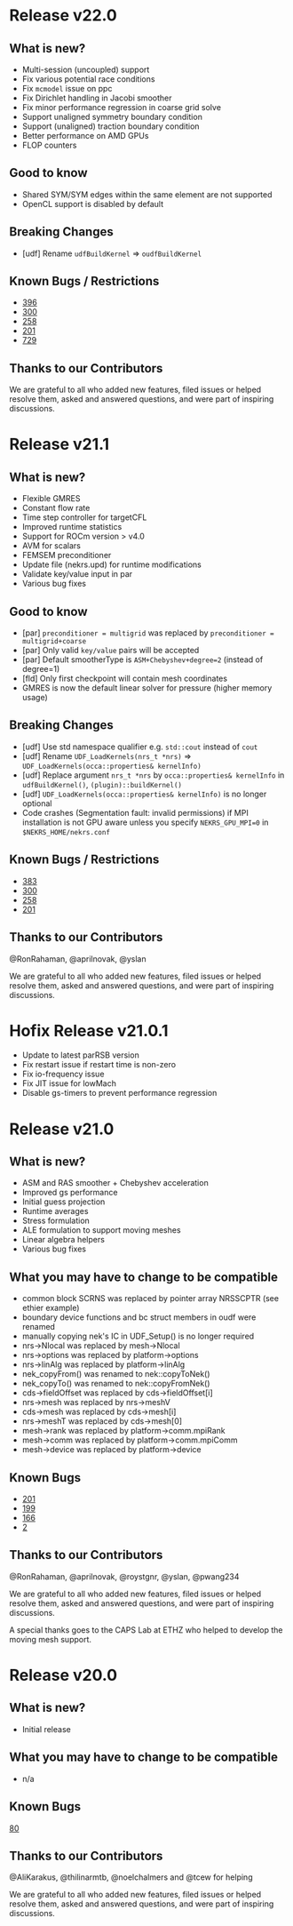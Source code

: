 # Release v22.0

## What is new? 

* Multi-session (uncoupled) support
* Fix various potential race conditions 
* Fix `mcmodel` issue on ppc 
* Fix Dirichlet handling in Jacobi smoother
* Fix minor performance regression in coarse grid solve
* Support unaligned symmetry boundary condition
* Support (unaligned) traction boundary condition
* Better performance on AMD GPUs
* FLOP counters

## Good to know

* Shared SYM/SYM edges within the same element are not supported
* OpenCL support is disabled by default 

## Breaking Changes

* [udf] Rename `udfBuildKernel` => `oudfBuildKernel`

## Known Bugs / Restrictions

* [396](https://github.com/Nek5000/nekRS/issues/396)
* [300](https://github.com/Nek5000/nekRS/issues/300)
* [258](https://github.com/Nek5000/nekRS/issues/258)
* [201](https://github.com/Nek5000/nekRS/issues/201)
* [729](https://github.com/Nek5000/Nek5000/issues/729)


## Thanks to our Contributors

We are grateful to all who added new features, filed issues or helped resolve them, 
asked and answered questions, and were part of inspiring discussions.

# Release v21.1

## What is new? 

* Flexible GMRES
* Constant flow rate
* Time step controller for targetCFL
* Improved runtime statistics
* Support for ROCm version > v4.0
* AVM for scalars
* FEMSEM preconditioner
* Update file (nekrs.upd) for runtime modifications
* Validate key/value input in par
* Various bug fixes 

## Good to know 
* [par] `preconditioner = multigrid` was replaced by `preconditioner = multigrid+coarse`
* [par] Only valid `key/value` pairs will be accepted 
* [par] Default smootherType is `ASM+Chebyshev+degree=2` (instead of degree=1)
* [fld] Only first checkpoint will contain mesh coordinates 
* GMRES is now the default linear solver for pressure (higher memory usage)

## Breaking Changes 

* [udf] Use std namespace qualifier e.g. `std::cout` instead of `cout`
* [udf] Rename `UDF_LoadKernels(nrs_t *nrs)` => `UDF_LoadKernels(occa::properties& kernelInfo)`
* [udf] Replace argument `nrs_t *nrs` by `occa::properties& kernelInfo` in `udfBuildKernel()`, `(plugin)::buildKernel()`
* [udf] `UDF_LoadKernels(occa::properties& kernelInfo)` is no longer optional
* Code crashes (Segmentation fault: invalid permissions) if MPI installation is not GPU aware unless you specify `NEKRS_GPU_MPI=0` in `$NEKRS_HOME/nekrs.conf`

## Known Bugs / Restrictions

* [383](https://github.com/Nek5000/nekRS/issues/383)
* [300](https://github.com/Nek5000/nekRS/issues/300)
* [258](https://github.com/Nek5000/nekRS/issues/258)
* [201](https://github.com/Nek5000/nekRS/issues/201)

## Thanks to our Contributors

@RonRahaman, @aprilnovak, @yslan

We are grateful to all who added new features, filed issues or helped resolve them, 
asked and answered questions, and were part of inspiring discussions.

# Hofix Release v21.0.1

* Update to latest parRSB version
* Fix restart issue if restart time is non-zero
* Fix io-frequency issue
* Fix JIT issue for lowMach
* Disable gs-timers to prevent performance regression

# Release v21.0

## What is new? 

* ASM and RAS smoother + Chebyshev acceleration
* Improved gs performance
* Initial guess projection
* Runtime averages
* Stress formulation
* ALE formulation to support moving meshes
* Linear algebra helpers 
* Various bug fixes 

## What you may have to change to be compatible 

* common block SCRNS was replaced by pointer array NRSSCPTR (see ethier example) 
* boundary device functions and bc struct members in oudf were renamed
* manually copying nek's IC in UDF_Setup() is no longer required 
* nrs->Nlocal was replaced by mesh->Nlocal
* nrs->options was replaced by platform->options
* nrs->linAlg was replaced by platform->linAlg
* nek_copyFrom() was renamed to nek::copyToNek()
* nek_copyTo() was renamed to nek::copyFromNek()
* cds->fieldOffset was replaced by cds->fieldOffset[i] 
* nrs->mesh was replaced by nrs->meshV
* cds->mesh was replaced by cds->mesh[i] 
* nrs->meshT was replaced by cds->mesh[0]
* mesh->rank was replaced by platform->comm.mpiRank
* mesh->comm was replaced by platform->comm.mpiComm
* mesh->device was replaced by platform->device

## Known Bugs 

* [201](https://github.com/Nek5000/nekRS/issues/201)
* [199](https://github.com/Nek5000/nekRS/issues/199)
* [166](https://github.com/Nek5000/nekRS/issues/166)
* [2](https://github.com/Nek5000/nekRS/issues/2)

## Thanks to our Contributors

@RonRahaman, @aprilnovak, @roystgnr, @yslan, @pwang234

We are grateful to all who added new features, filed issues or helped resolve them, 
asked and answered questions, and were part of inspiring discussions.

A special thanks goes to the CAPS Lab at ETHZ who helped to develop the moving mesh support. 

# Release v20.0

## What is new? 

* Initial release

## What you may have to change to be compatible 

* n/a 

## Known Bugs 

[80](https://github.com/Nek5000/nekRS/issues/80)

## Thanks to our Contributors

@AliKarakus, @thilinarmtb, @noelchalmers and @tcew for helping 

We are grateful to all who added new features, filed issues or helped resolve them, 
asked and answered questions, and were part of inspiring discussions.


